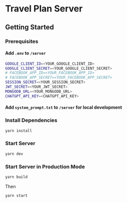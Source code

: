 # Travel Plan Server

## Getting Started

### Prerequisites

#### Add `.env` to `/server`

```bash
GOOGLE_CLIENT_ID=<YOUR_GOOGLE_CLIENT_ID>
GOOGLE_CLIENT_SECRET=<YOUR_GOOGLE_CLIENT_SECRET>
# FACEBOOK_APP_ID=<YOUR_FACEBOOK_APP_ID>
# FACEBOOK_APP_SECRET=<YOUR_FACEBOOK_APP_SECRET>
SESSION_SECRET=<YOUR_SESSION_SECRET>
JWT_SECRET=<YOUR_JWT_SECRET>
MONGODB_URL=<YOUR_MONGODB_URL>
CHATGPT_API_KEY=<CHATGPT_API_KEY>
```

#### Add `system_prompt.txt` to `/server` for local development

### Install Dependencies

```bash
yarn install
```

### Start Server

```bash
yarn dev
```

### Start Server in Production Mode

```bash
yarn build
```

Then

```bash
yarn start
```
